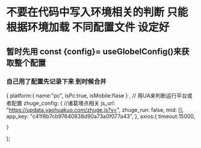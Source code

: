 # 不要在代码中写入环境相关的判断 只能根据环境加载 不同配置文件 设定好
## 暂时先用 const {config}= useGlobelConfig()来获取整个配置
### 自己用了配置先记录下来 到时候合并
{
    platform:{
      name:"pc",
      isPc:true,
      isMobile:flase
    } , // 用UA来判断运行平台或者配置
    zhuge_config: {
      //诸葛埋点相关
      js_url: "https://updata.yaohuakuo.com/zhuge.js?v=",
      zhuge_run: false,
      mid: [],
      app_key: "c41f8b7cb97640838d90a73a0f077a43",
    },
    axios:{
        timeout:15000,

    }
};
